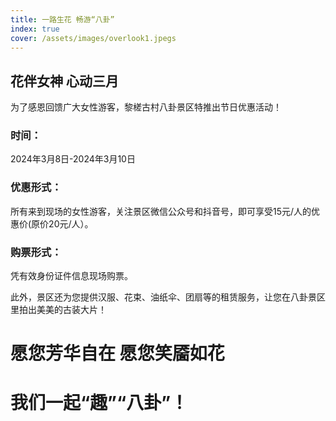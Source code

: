 ```yaml
---
title: 一路生花 畅游“八卦”
index: true
cover: /assets/images/overlook1.jpegs
---
```

<h2>花伴女神 心动三月</h2>
为了感恩回馈广大女性游客，黎槎古村八卦景区特推出节日优惠活动！
<h3>时间：</h3>
2024年3月8日-2024年3月10日
<h3>优惠形式：</h3>
所有来到现场的女性游客，关注景区微信公众号和抖音号，即可享受15元/人的优惠价(原价20元/人）。
<h3>购票形式：</h3>
凭有效身份证件信息现场购票。

此外，景区还为您提供汉服、花束、油纸伞、团扇等的租赁服务，让您在八卦景区里拍出美美的古装大片！

<h1>愿您芳华自在 愿您笑靥如花</h1>
<h1>我们一起“趣”“八卦”！</h1>
